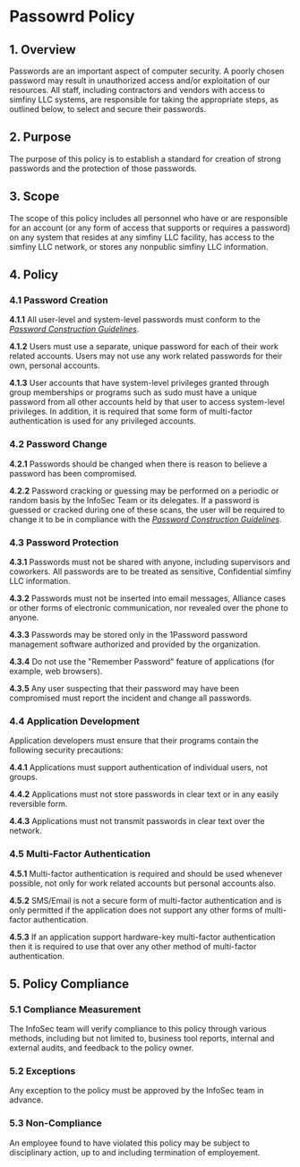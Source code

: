 # Passowrd Policy

## 1. Overview

Passwords are an important aspect of computer security. A poorly chosen password may result in unauthorized access
and/or exploitation of our resources. All staff, including contractors and vendors with access to simfiny LLC systems,
are responsible for taking the appropriate steps, as outlined below, to select and secure their passwords.

## 2. Purpose

The purpose of this policy is to establish a standard for creation of strong passwords and the
protection of those passwords.

## 3. Scope

The scope of this policy includes all personnel who have or are responsible for an account (or any form of access that
supports or requires a password) on any system that resides at any simfiny LLC facility, has access to the simfiny LLC
network, or stores any nonpublic simfiny LLC information.

## 4. Policy

### 4.1 Password Creation

**4.1.1** All user-level and system-level passwords must conform to the [_Password Construction
Guidelines_](PASSWORD_CONSTRUCTION_GUIDELINES.md).

**4.1.2** Users must use a separate, unique password for each of their work related accounts. Users may not use any work
related passwords for their own, personal accounts.

**4.1.3** User accounts that have system-level privileges granted through group memberships or programs such as sudo
must have a unique password from all other accounts held by that user to access system-level privileges. In addition, it
is required that some form of multi-factor authentication is used for any privileged accounts.

### 4.2 Password Change

**4.2.1** Passwords should be changed when there is reason to believe a password has been compromised.

**4.2.2** Password cracking or guessing may be performed on a periodic or random basis by the InfoSec Team or its
delegates. If a password is guessed or cracked during one of these scans, the user will be required to change it to be
in compliance with the [_Password Construction Guidelines_](PASSWORD_CONSTRUCTION_GUIDELINES.md).

### 4.3 Password Protection

**4.3.1** Passwords must not be shared with anyone, including supervisors and coworkers. All passwords are to be treated
as sensitive, Confidential simfiny LLC information.

**4.3.2** Passwords must not be inserted into email messages, Alliance cases or other forms of electronic communication,
nor revealed over the phone to anyone.

**4.3.3** Passwords may be stored only in the 1Password password management software authorized and provided by the
organization.

**4.3.4** Do not use the "Remember Password" feature of applications (for example, web browsers).

**4.3.5** Any user suspecting that their password may have been compromised must report the incident and change all
passwords.

### 4.4 Application Development

Application developers must ensure that their programs contain the following security precautions:

**4.4.1** Applications must support authentication of individual users, not groups.

**4.4.2** Applications must not store passwords in clear text or in any easily reversible form.

**4.4.3** Applications must not transmit passwords in clear text over the network.

### 4.5 Multi-Factor Authentication

**4.5.1** Multi-factor authentication is required and should be used whenever possible, not only for work related
accounts but personal accounts also.

**4.5.2** SMS/Email is not a secure form of multi-factor authentication and is only permitted if the application does
not support any other forms of multi-factor authentication.

**4.5.3** If an application support hardware-key multi-factor authentication then it is required to use that over any
other method of multi-factor authentication.

## 5. Policy Compliance

### 5.1 Compliance Measurement

The InfoSec team will verify compliance to this policy through various methods, including but not limited to, business
tool reports, internal and external audits, and feedback to the policy owner.

### 5.2 Exceptions

Any exception to the policy must be approved by the InfoSec team in advance.

### 5.3 Non-Compliance

An employee found to have violated this policy may be subject to disciplinary action, up to and including termination of
employement.
